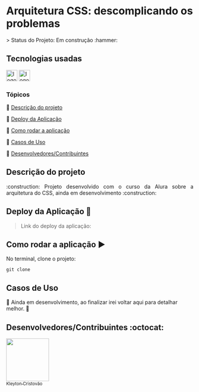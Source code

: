 <h1>Arquitetura CSS: descomplicando os problemas</h1>
> Status do Projeto: Em construção :hammer:

<!-- ## imagens do projeto

<div>
  <img src="" height="250" alt="imagem de demostração do projeto"  />
    <img src="" height="250" alt="imagem 2 de demostração do projeto "  />
    <img src="" height="250" alt="imagem 3 de demostração do projeto "  />    
</div> -->

## Tecnologias usadas

<div>
  <img src="https://img.shields.io/badge/HTML5-E34F26?style=for-the-badge&logo=html5&logoColor=white" height="30" alt="logotipo do HTML"  />
  <img src="https://img.shields.io/badge/CSS3-1572B6?style=for-the-badge&logo=css3&logoColor=white" height="30" alt="logotipo do CSS"  />
</div>

### Tópicos 

:small_blue_diamond: [Descrição do projeto](#descrição-do-projeto)

:small_blue_diamond: [Deploy da Aplicação](#deploy-da-aplicação-dash)

:small_blue_diamond: [Como rodar a aplicação](#como-rodar-a-aplica%C3%A7%C3%A3o-arrow_forward)

:small_blue_diamond: [Casos de Uso](#casos-de-uso)

:small_blue_diamond: [Desenvolvedores/Contribuintes](#desenvolvedorescontribuintes-octocat)


## Descrição do projeto 

<p align="justify">
  :construction: Projeto desenvolvido com o curso da Alura sobre a arquitetura do CSS, ainda em desenvolvimento :construction:
</p>

## Deploy da Aplicação :dash:

> Link do deploy da aplicação: 


## Como rodar a aplicação :arrow_forward:

No terminal, clone o projeto: 

```
git clone 
```

## Casos de Uso

:construction:  Ainda em desenvolvimento, ao finalizar irei voltar aqui para detalhar melhor.  :construction:



## Desenvolvedores/Contribuintes :octocat:

[<img src="https://github.com/kleytoncristovao.png" width=115><br><sub>Kleyton Cristovão</sub>](https://github.com/kleytoncristovao) 


